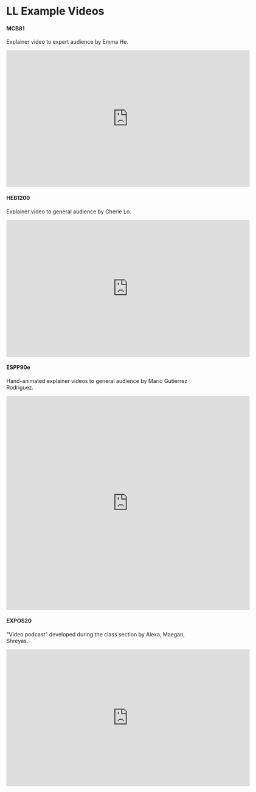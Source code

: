 # LL Example Videos

#### MCB81 
Explainer video to expert audience by Emma He.
<iframe src="https://player.vimeo.com/video/225859135?title=0&byline=0&portrait=0" width="640" height="360" frameborder="0" allow="autoplay; fullscreen" allowfullscreen></iframe>

#### HEB1200
Explainer video to general audience by Cherie Lo.
<iframe width="640" height="360" src="https://www.youtube.com/embed/nImC4aQ2tf0" frameborder="0" allow="accelerometer; autoplay; encrypted-media; gyroscope; picture-in-picture" allowfullscreen></iframe>

#### ESPP90e 
Hand-animated explainer videos to general audience by Mario Gutierrez Rodriguez.
<iframe src="https://player.vimeo.com/video/338308861" width="640" height="564" frameborder="0" width="640" height="360" frameborder="0" allow="autoplay; fullscreen" allowfullscreen></iframe>

#### EXPOS20 
"Video podcast" developed during the class section by Alexa, Maegan, Shreyas.
<iframe src="https://player.vimeo.com/video/367288510?title=0&byline=0&portrait=0" width="640" height="360" frameborder="0" allow="autoplay; fullscreen" allowfullscreen></iframe>





<!--stackedit_data:
eyJoaXN0b3J5IjpbMTQ1MzYwMTgzNCw0NTk4NTAzMTgsMTA3Nz
AzMTc0MiwtMjAzODAxNjcxMyw1ODkxNTMxMjYsLTY0OTE5MzU4
MCw1Mzc4MDU0MTksLTE1ODYwODI1NDksLTQ4NTI1OTYxOSw2Nz
c0MjAzMDgsLTE1MjQ2MDQ0NTIsNDM5MTI5NDczLC01ODAyMDMx
MjFdfQ==
-->